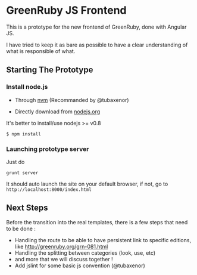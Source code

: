 # GreenRuby JS Frontend

This is a prototype for the new frontend of GreenRuby, done with Angular JS.

I have tried to keep it as bare as possible to have a clear understanding of what is responsible of what.

## Starting The Prototype

### Install node.js

- Through [nvm](https://github.com/creationix/nvm) (Recommanded by @tubaxenor)

- Directly download from [nodejs.org](http://nodejs.org/download/)

It's better to install/use nodejs >= v0.8

```
$ npm install
```

### Launching prototype server

Just do

```
grunt server
```

It should auto launch the site on your default browser, if not, go to `http://localhost:8000/index.html`

## Next Steps

Before the transition into the real templates, there is a few steps that need to be done :

* Handling the route to be able to have persistent link to specific editions, like http://greenruby.org/grn-081.html
* Handling the splitting between categories (look, use, etc)
* and more that we will discuss together !
* Add jslint for some basic js convention (@tubaxenor)
